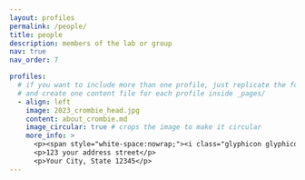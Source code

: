 ```yaml
---
layout: profiles
permalink: /people/
title: people
description: members of the lab or group
nav: true
nav_order: 7

profiles:
  # if you want to include more than one profile, just replicate the following block
  # and create one content file for each profile inside _pages/
  - align: left
    image: 2023_crombie_head.jpg
    content: about_crombie.md
    image_circular: true # crops the image to make it circular
    more_info: >
      <p><span style="white-space:nowrap;"><i class="glyphicon glyphicon-envelope"></i> <a href="mailto:{{ m.email }}">{{ m.email }}</a></span><br /></p>
      <p>123 your address street</p>
      <p>Your City, State 12345</p>
---
```

